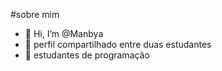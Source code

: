 #sobre mim

- 👋 Hi, I’m @Manbya
- 👀 perfil compartilhado entre duas estudantes
- 🌱 estudantes de programação

<!---
Manbya/Manbya is a ✨ special ✨ repository because its `README.md` (this file) appears on your GitHub profile.
You can click the Preview link to take a look at your changes.
--->
